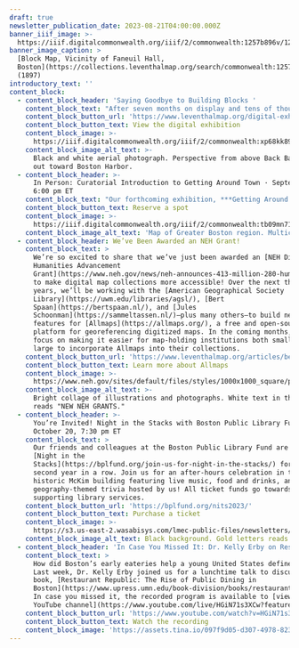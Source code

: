 ```yaml
---
draft: true
newsletter_publication_date: 2023-08-21T04:00:00.000Z
banner_iiif_image: >-
  https://iiif.digitalcommonwealth.org/iiif/2/commonwealth:1257b896v/1247,4159,4447,3007/2000,/0/default.jpg
banner_image_caption: >
  [Block Map, Vicinity of Faneuil Hall,
  Boston](https://collections.leventhalmap.org/search/commonwealth:1257b895k)
  (1897)
introductory_text: ''
content_block:
  - content_block_header: 'Saying Goodbye to Building Blocks '
    content_block_text: "After seven months on display and tens of thousands of visitors, it has come time to close the gallery doors on\_*Building Blocks: Boston Stories from Urban Atlases*. For folks in Boston, we invite you to\_[visit](https://www.leventhalmap.org/digital-exhibitions/building-blocks/)\_one last time up through August 23, and for those unable to visit in person, the companion\_[digital exhibition](https://www.leventhalmap.org/digital-exhibitions/more-or-less-in-common/)\_will remain on our website for the indefinite future.\n"
    content_block_button_url: 'https://www.leventhalmap.org/digital-exhibitions/building-blocks/'
    content_block_button_text: View the digital exhibition
    content_block_image: >-
      https://iiif.digitalcommonwealth.org/iiif/2/commonwealth:xp68kk89w/94,84,2689,2060/2000,/0/default.jpg
    content_block_image_alt_text: >-
      Black and white aerial photograph. Perspective from above Back Bay looking
      out toward Boston Harbor. 
  - content_block_header: >-
      In Person: Curatorial Introduction to Getting Around Town · September 19,
      6:00 pm ET
    content_block_text: "Our forthcoming exhibition, ***Getting Around Town: Four Centuries of Mapping Boston in Transit***, opens in just a few weeks on Saturday, September 9. Mark your calendar! On September 19, we’ll be celebrating the opening with a reception in Newsfeed Café featuring a roundtable talk on transit in Boston, a Q\\&A session, and an opportunity to explore the material on display. *This program is free and open to members of the public.\_Registration is required for refreshments and gallery tours. Please register online to RSVP.*\n"
    content_block_button_text: Reserve a spot
    content_block_image: >-
      https://iiif.digitalcommonwealth.org/iiif/2/commonwealth:tb09mn71r/1150,1277,3532,4046/2000,/0/default.jpg
    content_block_image_alt_text: 'Map of Greater Boston region. Multicolored lines indicate transit routes. '
  - content_block_header: We’ve Been Awarded an NEH Grant!
    content_block_text: >
      We’re so excited to share that we’ve just been awarded an [NEH Digital
      Humanities Advancement
      Grant](https://www.neh.gov/news/neh-announces-413-million-280-humanities-projects-nationwide)
      to make digital map collections more accessible! Over the next three
      years, we’ll be working with the [American Geographical Society
      Library](https://uwm.edu/libraries/agsl/), [Bert
      Spaan](https://bertspaan.nl/), and [Jules
      Schoonman](https://sammeltassen.nl/)—plus many others—to build new
      features for [Allmaps](https://allmaps.org/), a free and open-source
      platform for georeferencing digitized maps. In the coming months, we’ll
      focus on making it easier for map-holding institutions both small and
      large to incorporate Allmaps into their collections.
    content_block_button_url: 'https://www.leventhalmap.org/articles/bert-spaan-interview/'
    content_block_button_text: Learn more about Allmaps
    content_block_image: >-
      https://www.neh.gov/sites/default/files/styles/1000x1000_square/public/2023-08/02_web-hero_grant-graphic.jpg?h=8a7fc05e&itok=iBK9saZ9
    content_block_image_alt_text: >-
      Bright collage of illustrations and photographs. White text in the middle
      reads "NEW NEH GRANTS." 
  - content_block_header: >-
      You’re Invited! Night in the Stacks with Boston Public Library Fund ·
      October 20, 7:30 pm ET
    content_block_text: >
      Our friends and colleagues at the Boston Public Library Fund are hosting
      [Night in the
      Stacks](https://bplfund.org/join-us-for-night-in-the-stacks/) for the
      second year in a row. Join us for an after-hours celebration in the
      historic McKim building featuring live music, food and drinks, and
      geography-themed trivia hosted by us! All ticket funds go towards
      supporting library services.
    content_block_button_url: 'https://bplfund.org/nits2023/'
    content_block_button_text: Purchase a ticket
    content_block_image: >-
      https://s3.us-east-2.wasabisys.com/lmec-public-files/newsletters/night-in-the-stacks-logo.png
    content_block_image_alt_text: Black background. Gold letters reads "NIGHT in the Stacks."
  - content_block_header: 'In Case You Missed It: Dr. Kelly Erby on Restaurant Republic'
    content_block_text: >
      How did Boston’s early eateries help a young United States define itself?
      Last week, Dr. Kelly Erby joined us for a lunchtime talk to discuss her
      book, [Restaurant Republic: The Rise of Public Dining in
      Boston](https://www.upress.umn.edu/book-division/books/restaurant-republic).
      In case you missed it, the recorded program is available to [view on our
      YouTube channel](https://www.youtube.com/live/HGiN71s3XCw?feature=share).
    content_block_button_url: 'https://www.youtube.com/watch?v=HGiN71s3XCw'
    content_block_button_text: Watch the recording
    content_block_image: 'https://assets.tina.io/097f9d05-d307-4978-823b-d332ea55d27e/erbyYT.png'
---
```



















